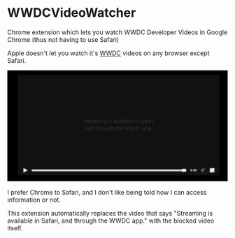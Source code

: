 # WWDCVideoWatcher
Chrome extension which lets you watch WWDC Developer Videos in Google Chrome (thus not having to use Safari)

Apple doesn't let you watch it's [WWDC](https://developer.apple.com/videos/) videos on any browser except Safari.

![Streaming is available in Safari, and through the WWDC app.](https://github.com/jrejaud/WWDCVideoWatcher/raw/master/blocked_video.tiff "Wtf is this shit?")

I prefer Chrome to Safari, and I don't like being told how I can access information or not.

This extension automatically replaces the video that says "Streaming is available in Safari, and through the WWDC app." with the blocked video itself.
